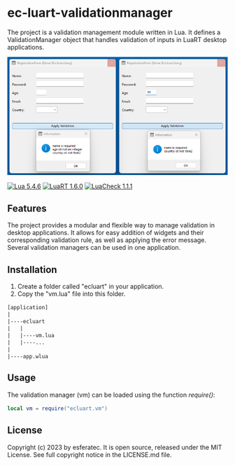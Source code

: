 # ec-luart-validationmanager

The project is a validation management module written in Lua. It defines a ValidationManager object that handles validation of inputs in LuaRT desktop applications.

![Screenshot of the Regisatrtion Form](/readme.png)

[![Lua 5.4.6](https://badgen.net/badge/Lua/5.4.6/yellow)](https://github.com/lua/lua)
[![LuaRT 1.6.0](https://badgen.net/badge/LuaRT/1.6.0/blue)](https://github.com/samyeyo/LuaRT)
[![LuaCheck 1.1.1](https://badgen.net/badge/LuaCheck/1.1.1/green)](https://github.com/lunarmodules/luacheck)

## Features

The project provides a modular and flexible way to manage validation in desktop applications. It allows for easy addition of widgets and their corresponding validation rule, as well as applying the error message. Several validation managers can be used in one application.

## Installation

1. Create a folder called "ecluart" in your application.
2. Copy the "vm.lua" file into this folder.

```text
[application]
|
|----ecluart
|   |
|   |----vm.lua
|   |----...
|
|----app.wlua
```

## Usage

The validation manager (vm) can be loaded using the function *require()*:

```lua
local vm = require("ecluart.vm") 
```

## License

Copyright (c) 2023 by esferatec.
It is open source, released under the MIT License.
See full copyright notice in the LICENSE.md file.
